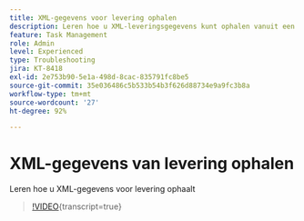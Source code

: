 ```yaml
---
title: XML-gegevens voor levering ophalen
description: Leren hoe u XML-leveringsgegevens kunt ophalen vanuit een workflow
feature: Task Management
role: Admin
level: Experienced
type: Troubleshooting
jira: KT-8418
exl-id: 2e753b90-5e1a-498d-8cac-835791fc8be5
source-git-commit: 35e036486c5b533b54b3f626d88734e9a9fc3b8a
workflow-type: tm+mt
source-wordcount: '27'
ht-degree: 92%

---
```


# XML-gegevens van levering ophalen

Leren hoe u XML-gegevens voor levering ophaalt

>[!VIDEO](https://video.tv.adobe.com/v/3436724?quality=12&learn=on&captions=dut){transcript=true}
